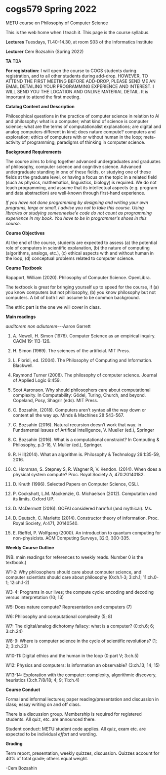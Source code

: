 # cogs579 Spring 2022

METU course on Philosophy of Computer Science

This is the web home when I teach it. This page is the course syllabus.

<b>Lectures</b> Tuesdays, 11.40-14.30, at room S03 of the Informatics Institute

<b>Lecturer</b> Cem Bozsahin (Spring 2022)

<b>TA</b> TBA

<b>For registration:</b> I will open the course to COGS students during registration, and to
all other students during add-drop. HOWEVER, TO ATTEND THE FIRST MEETING BEFORE ADD-DROP, PLEASE
SEND ME AN EMAIL DETAILING YOUR PROGRAMMING EXPERIENCE AND INTEREST. I WILL SEND YOU THE LOCATION
AND ONLINE MATERIAL DETAIL. It is important to attend the first meeting.

<b>Catalog Content and Description</b>

Philosophical questions in the practice of computer science in relation to AI and philosophy: what is a computer; what kind of science is computer science; what are the terms of computationalist explanations; are digital and analog computers different in kind; does nature compute? computers and exploration; ethics of computers with or without human in the loop; meta-activity of programming; paradigms of thinking in computer science.

<b>Background Requirements</b>

The course aims to bring together advanced undergraduates and graduates of philosophy, computer science and cognitive science. Advanced undergraduate standing in one of these fields, or studying one of these fields at the graduate level, or having a focus on the topic in a related field (such as physics, mathematics, linguistics, biology) is required. We do not teach programming, and assume that its intellectual aspects (e.g. program and data abstraction) are well-known through first-hand experience.

<em>If you have not done programming by designing and writing your own programs, large or small, I advise
you not to take this course. Using libraries or studying someoneelse'e code do not
count as programming experience in my book. You have to be in programmer's shoes in this course.</em>


<b>Course Objectives</b>

At the end of the course, students are expected to assess (a) the potential role of computers in scientific explanation, (b) the nature of computing (algorithms, analogs, etc.), (c) ethical aspects with and without human in the loop, (d) conceptual problems related to computer science.


<b>Course Textbook</b> 

Rapaport, William (2020). Philosophy of Computer Science. OpenLibra.

The textbook is great for bringing yourself up to speed for the course,
if (a) you know computers but not philosophy, (b) you know philosophy
but not computers. A bit of both I will assume to be common background.

The ethic part is the one we will cover in class.


<b>Main readings</b> 

<em>auditorem non adiutorem</em>---Aaron Garrett

1. A. Newell, H. Simon (1976). Computer Science as an empirical inquiry. CACM 19: 113-126.

2. H. Simon (1969). The sciences of the artificial. MIT Press.

3. L. Floridi, ed. (2004). The Philosophy of Computing and Information. Blackwell.

4. Raymond Turner (2008). The philosophy of computer science. Journal of Applied Logic 6:459.

5. Scot Aaronson. Why should philosophers care about computational complexity. In Computability: Gödel, Turing, Church, and beyond. Copeland, Posy, Shagrir (eds). MIT Press.

6. C. Bozsahin, (2018). Computers aren’t syntax all the way down or content all the way up. Minds & Machines 28:543-567.

7. C. Bozsahin (2016). Natural recursion doesn’t work that way. in Fundamental Issues of Artifical Intelligence, V. Mueller (ed.), Springer

8. C. Bozsahin (2016). What is a computational constraint? In Computing & Philosophy, p.3-16, V. Muller (ed.), Springer.

9. R. Hill(2014). What an algorithm is. Philosophy & Technology 29.1:35-59, 2016.

10. C. Horsman, S. Stepney S, R. Wagner R, V. Kendon. (2014). When does a physical system compute? Proc.     Royal Society A, 470:20140182.

11. D. Knuth (1996). Selected Papers on Computer Science, CSLI.

12. P. Cockshott, L.M. Mackenzie, G. Michaelson (2012). Computation and its limits. Oxford UP.

13. D. McDermott (2016). GOFAI considered harmful (and mythical). Ms.

14. D. Deutsch,  C. Marletto (2014). Constructor theory of information. Proc. Royal Society, A:471, 20140540.

15. E. Rieffel, P. Wolfgang (2000). An introduction to quantum computing for non-physicists. ACM Computing Surveys, 32:3, 300-335.


<b>Weekly Course Outline</b> 

(NB. main readings for references to weekly reads. Number 0 is the textbook.)

W1-2: Why philosophers should care about computer science, 
         and computer scientists should care about philosophy (0:ch.1-3; 3:ch.1; 11:ch.0-1; 12:ch.1-2)

W3-4: Programs in our lives; the compute cycle: encoding and decoding versus interpretation
 (10; 13)

W5:  Does nature compute?  Representation and computers (7)

W6: Philosophy and computational complexity (5; 8)

W7: The digital/analog dichotomy fallacy: what is a computer?
(0:ch.6; 6; 3:ch.24)

W8-9: Where is computer science in the cycle of scientific revolutions?
(1; 2; 3:ch.23)

W10-11: Digital ethics and the human in the loop
(0:part V; 3:ch.5)

W12: Physics and computers: Is information an observable? 
(3:ch.13; 14; 15)

W13-14: Exploration with the computer: complexity, algorithmic discovery, heuristics (3:ch.7/8/18; 4; 9; 11:ch.4)



<b>Course Conduct</b>

Formal and informal lectures; paper reading/presentation and discussion in class; essay writing on and off class.

There is a discussion group. Membership is required for registered students. All quiz, etc. are announced there.

Student conduct: METU student code applies. All quiz, exam etc. are expected to be individual <em>effort</em> and wording.

<b>Grading</b>

Term report, presentation, weekly quizzes, discussion. Quizzes account for 40% of total grade; others equal weight.

-Cem Bozsahin

